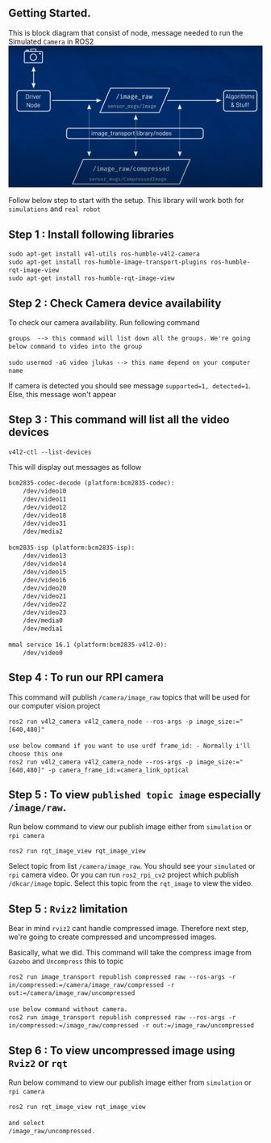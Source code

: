 ## Getting Started.

This is block diagram that consist of node, message needed to run the Simulated `Camera` in ROS2
![Alt text](image.png)

Follow below step to start with the setup. This library will work both for `simulations` and `real robot`

## Step 1 : Install following libraries
```
sudo apt-get install v4l-utils ros-humble-v4l2-camera
sudo apt-get install ros-humble-image-transport-plugins ros-humble-rqt-image-view
sudo apt-get install ros-humble-rqt-image-view
```

## Step 2 : Check Camera device availability

To check our camera availability. Run following command
```
groups  --> this command will list down all the groups. We're going below command to video into the group

sudo usermod -aG video jlukas --> this name depend on your computer name
```

If camera is detected you should see message `supported=1, detected=1`. Else, this message won't appear

## Step 3 : This command will list all the video devices
```
v4l2-ctl --list-devices
```

This will display out messages as follow
```
bcm2835-codec-decode (platform:bcm2835-codec):
	/dev/video10
	/dev/video11
	/dev/video12
	/dev/video18
	/dev/video31
	/dev/media2

bcm2835-isp (platform:bcm2835-isp):
	/dev/video13
	/dev/video14
	/dev/video15
	/dev/video16
	/dev/video20
	/dev/video21
	/dev/video22
	/dev/video23
	/dev/media0
	/dev/media1

mmal service 16.1 (platform:bcm2835-v4l2-0):
	/dev/video0
```

## Step 4 : To run our RPI camera

This command will publish `/camera/image_raw` topics that will be used for our computer vision project
```
ros2 run v4l2_camera v4l2_camera_node --ros-args -p image_size:="[640,480]"

use below command if you want to use urdf frame_id: - Normally i'll choose this one
ros2 run v4l2_camera v4l2_camera_node --ros-args -p image_size:="[640,480]" -p camera_frame_id:=camera_link_optical
```

## Step 5 : To view `published topic image` especially `/image/raw`.

Run below command to view our publish image either from `simulation` or `rpi camera` 
```
ros2 run rqt_image_view rqt_image_view
```

Select topic from list `/camera/image_raw`. You should see your `simulated` or `rpi` camera video.
Or you can run `ros2_rpi_cv2` project which publish `/dkcar/image` topic. Select this topic from the `rqt_image` to 
view the video.

## Step 5 : `Rviz2` limitation

Bear in mind `rviz2` cant handle compressed image. Therefore next step, we're going to create compressed and uncompressed images.

Basically, what we did. This command will take the compress image from `Gazebo` and `Uncompress` this to topic

```
ros2 run image_transport republish compressed raw --ros-args -r in/compressed:=/camera/image_raw/compressed -r out:=/camera/image_raw/uncompressed

use below command without camera.
ros2 run image_transport republish compressed raw --ros-args -r in/compressed:=/image_raw/compressed -r out:=/image_raw/uncompressed
```

## Step 6 : To view uncompressed image using `Rviz2` or `rqt`

Run below command to view our publish image either from `simulation` or `rpi camera` 
```
ros2 run rqt_image_view rqt_image_view

and select 
/image_raw/uncompressed.
```


